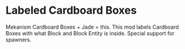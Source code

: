 # Labeled Cardboard Boxes
 Mekanism Cardboard Boxes + Jade = this. This mod labels Cardboard Boxes with what Block and Block Entity is inside. Special support for spawners.
